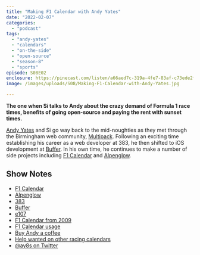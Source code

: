 ```yaml
---
title: "Making F1 Calendar with Andy Yates"
date: "2022-02-07"
categories: 
  - "podcast"
tags: 
  - "andy-yates"
  - "calendars"
  - "on-the-side"
  - "open-source"
  - "season-8"
  - "sports"
episode: S08E02
enclosure: https://pinecast.com/listen/a66aed7c-319a-4fe7-83af-c73ede2f94e4.mp3
image: /images/uploads/S08/Making-F1-Calendar-with-Andy-Yates.jpg

---
```


**The one when Si talks to Andy about the crazy demand of Formula 1 race times, benefits of going open-source and paying the rent with sunset times.**

[Andy Yates](http://andydev.co.uk) and Si go way back to the mid-noughties as they met through the Birmingham web community, [Multipack](http://multipack.co.uk). Following an exciting time establishing his career as a web developer at 383, he then shifted to iOS development at [Buffer](http://buffer.com). In his own time, he continues to make a number of side projects including [F1 Calendar](http://f1calendar.com) and [Alpenglow](https://alpenglowapp.com).

## Show Notes

- [F1 Calendar](http://f1calendar.com)
- [Alpenglow](https://alpenglowapp.com)
- [383](https://383project.com/)
- [Buffer](http://buffer.com)
- [e107](https://e107.org/)
- [F1 Calendar from 2009](https://web.archive.org/web/20090328122837/http://f1calendar.com/)
- [F1 Calendar usage](https://plausible.io/f1calendar.com)
- [Buy Andy a coffee](https://www.buymeacoffee.com/f1cal)
- [Help wanted on other racing calendars](https://github.com/sportstimes/f1/issues?q=is%3Aopen+is%3Aissue+label%3A%22help+wanted%22)
- [@ay8s on Twitter](http://twitter.com/ay8s)
